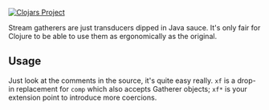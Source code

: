 
[![Clojars Project](https://img.shields.io/clojars/v/io.github.evenmoreirrelevance/magic.svg)](https://clojars.org/io.github.evenmoreirrelevance/magic)

Stream gatherers are just transducers dipped in Java sauce.
It's only fair for Clojure to be able to use them as ergonomically
as the original.

## Usage
Just look at the comments in the source, it's quite easy really.
`xf` is a drop-in replacement for `comp` which also accepts Gatherer objects;
`xf*` is your extension point to introduce more coercions.